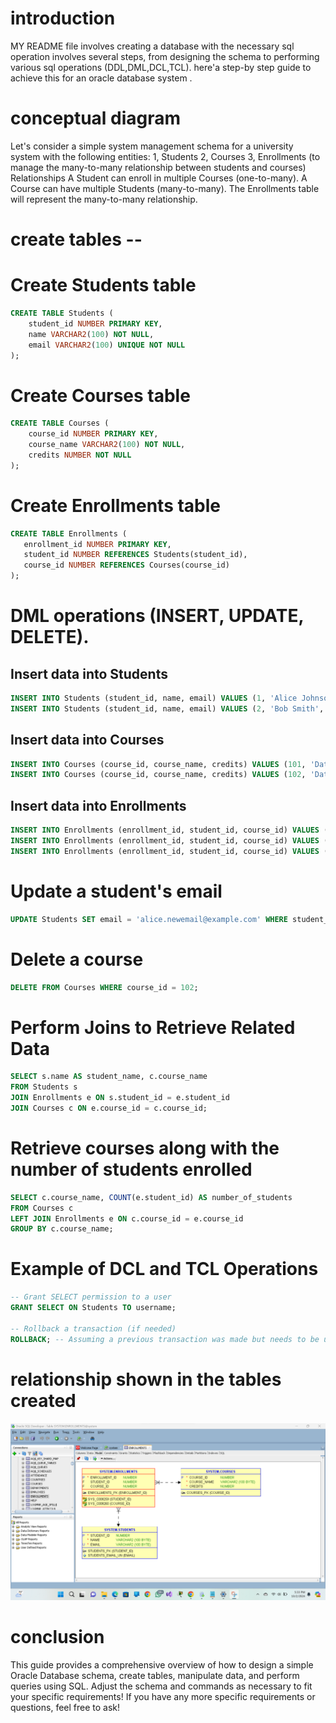 # introduction 
MY  README file involves creating a database with the necessary sql operation involves several steps, from designing the schema to performing various sql operations (DDL,DML,DCL,TCL). here'a step-by step guide to achieve this for an oracle database system .
# conceptual diagram 
Let's consider a simple system management schema for a university system with the following entities:
1, Students
2, Courses
3, Enrollments (to manage the many-to-many relationship between students and courses)
Relationships
A Student can enroll in multiple Courses (one-to-many).
A Course can have multiple Students (many-to-many).
The Enrollments table will represent the many-to-many relationship.
# create tables --
# Create Students table
```sql
CREATE TABLE Students (
    student_id NUMBER PRIMARY KEY,
    name VARCHAR2(100) NOT NULL,
    email VARCHAR2(100) UNIQUE NOT NULL
);
```

# Create Courses table
```sql
CREATE TABLE Courses (
    course_id NUMBER PRIMARY KEY,
    course_name VARCHAR2(100) NOT NULL,
    credits NUMBER NOT NULL
);
```
 # Create Enrollments table
 ```sql
CREATE TABLE Enrollments (
    enrollment_id NUMBER PRIMARY KEY,
    student_id NUMBER REFERENCES Students(student_id),
    course_id NUMBER REFERENCES Courses(course_id)
);
```
# DML operations (INSERT, UPDATE, DELETE).
## Insert data into Students
```sql
INSERT INTO Students (student_id, name, email) VALUES (1, 'Alice Johnson', 'alice.johnson@example.com');
INSERT INTO Students (student_id, name, email) VALUES (2, 'Bob Smith', 'bob.smith@example.com');
```

## Insert data into Courses
```sql
INSERT INTO Courses (course_id, course_name, credits) VALUES (101, 'Database Systems', 3);
INSERT INTO Courses (course_id, course_name, credits) VALUES (102, 'Data Structures', 4);
```

## Insert data into Enrollments
```sql
INSERT INTO Enrollments (enrollment_id, student_id, course_id) VALUES (1, 1, 101);
INSERT INTO Enrollments (enrollment_id, student_id, course_id) VALUES (2, 1, 102);
INSERT INTO Enrollments (enrollment_id, student_id, course_id) VALUES (3, 2, 101);
```

# Update a student's email
```sql
UPDATE Students SET email = 'alice.newemail@example.com' WHERE student_id = 1;
```
# Delete a course
```sql
DELETE FROM Courses WHERE course_id = 102;
```
# Perform Joins to Retrieve Related Data
```sql
SELECT s.name AS student_name, c.course_name
FROM Students s
JOIN Enrollments e ON s.student_id = e.student_id
JOIN Courses c ON e.course_id = c.course_id;
```
# Retrieve courses along with the number of students enrolled
```sql
SELECT c.course_name, COUNT(e.student_id) AS number_of_students
FROM Courses c
LEFT JOIN Enrollments e ON c.course_id = e.course_id
GROUP BY c.course_name;
```
# Example of DCL and TCL Operations
```sql
-- Grant SELECT permission to a user
GRANT SELECT ON Students TO username;

-- Rollback a transaction (if needed)
ROLLBACK; -- Assuming a previous transaction was made but needs to be undone
```
# relationship shown in the tables created

![alt text](image.png)

# conclusion 
This guide provides a comprehensive overview of how to design a simple Oracle Database schema, create tables, manipulate data, and perform queries using SQL. Adjust the schema and commands as necessary to fit your specific requirements! If you have any more specific requirements or questions, feel free to ask!








